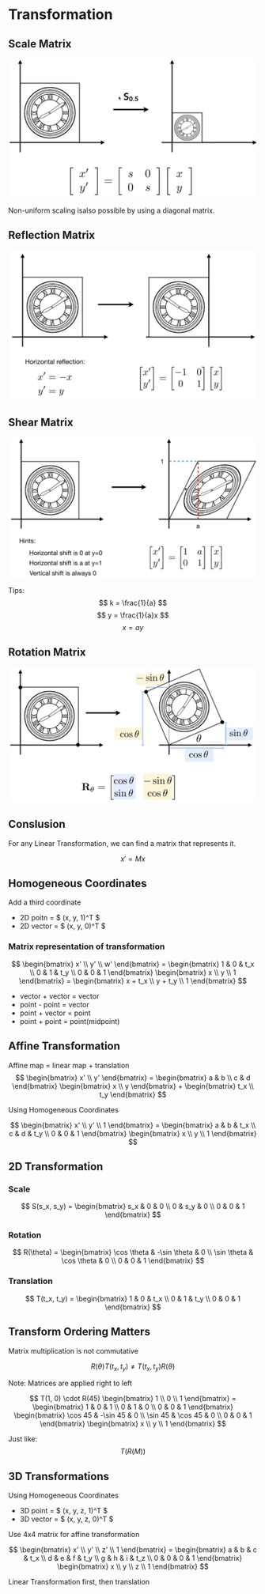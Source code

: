 # Transformation

## Scale Matrix

![Scale Matrix](images/P3-0.png)

Non-uniform scaling isalso possible by using a diagonal matrix.

## Reflection Matrix

![Reflection Matrix](images/P3-1.png)

## Shear Matrix

![Shear Matrix](images/P3-2.png)

Tips:
$$ k = \frac{1}{a} $$
$$ y = \frac{1}{a}x $$
$$ x = ay $$

## Rotation Matrix

![Rotation Matrix](images/P3-3.png)

## Conslusion

For any Linear Transformation, we can find a matrix that represents it.

$$ x' = M x $$

## Homogeneous Coordinates

Add a third coordinate

* 2D poitn = $ (x, y, 1)^T $
* 2D vector = $ (x, y, 0)^T $

### Matrix representation of transformation

$$ \begin{bmatrix} x' \\ y' \\ w' \end{bmatrix} = \begin{bmatrix} 1 & 0 & t_x \\ 0 & 1 & t_y \\ 0 & 0 & 1 \end{bmatrix} \begin{bmatrix} x \\ y \\ 1 \end{bmatrix} = \begin{bmatrix} x + t_x \\ y + t_y \\ 1 \end{bmatrix} $$

* vector + vector = vector
* point - point = vector
* point + vector = point
* point + point = point(midpoint)

## Affine Transformation

Affine map = linear map + translation
$$ \begin{bmatrix} x' \\ y' \end{bmatrix} = \begin{bmatrix} a & b \\ c & d \end{bmatrix} \begin{bmatrix} x \\ y \end{bmatrix} + \begin{bmatrix} t_x \\ t_y \end{bmatrix} $$

Using Homogeneous Coordinates

$$ \begin{bmatrix} x' \\ y' \\ 1 \end{bmatrix} = \begin{bmatrix} a & b & t_x \\ c & d & t_y \\ 0 & 0 & 1 \end{bmatrix} \begin{bmatrix} x \\ y \\ 1 \end{bmatrix} $$

## 2D Transformation

### Scale

$$ S(s_x, s_y) = \begin{bmatrix} s_x & 0 & 0 \\ 0 & s_y & 0 \\ 0 & 0 & 1 \end{bmatrix} $$

### Rotation

$$ R(\theta) = \begin{bmatrix} \cos \theta & -\sin \theta & 0 \\ \sin \theta & \cos \theta & 0 \\ 0 & 0 & 1 \end{bmatrix} $$

### Translation

$$ T(t_x, t_y) = \begin{bmatrix} 1 & 0 & t_x \\ 0 & 1 & t_y \\ 0 & 0 & 1 \end{bmatrix} $$

## Transform Ordering Matters

Matrix multiplication is not commutative

$$ R(\theta) T(t_x, t_y) \neq T(t_x, t_y) R(\theta) $$

Note: Matrices are applied right to left

$$ T(1, 0) \cdot R(45) \begin{bmatrix} 1 \\ 0 \\ 1 \end{bmatrix} = \begin{bmatrix} 1 & 0 & 1 \\ 0 & 1 & 0 \\ 0 & 0 & 1 \end{bmatrix} \begin{bmatrix} \cos 45 & -\sin 45 & 0 \\ \sin 45 & \cos 45 & 0 \\ 0 & 0 & 1 \end{bmatrix} \begin{bmatrix} x \\ y \\ 1 \end{bmatrix} $$

Just like: $$T(R(M))$$

## 3D Transformations

Using Homogeneous Coordinates

* 3D point = $ (x, y, z, 1)^T $
* 3D vector = $ (x, y, z, 0)^T $

Use 4x4 matrix for affine transformation

$$ \begin{bmatrix} x' \\ y' \\ z' \\ 1 \end{bmatrix} = \begin{bmatrix} a & b & c & t_x \\ d & e & f & t_y \\ g & h & i & t_z \\ 0 & 0 & 0 & 1 \end{bmatrix} \begin{bmatrix} x \\ y \\ z \\ 1 \end{bmatrix} $$

Linear Transformation first, then translation
